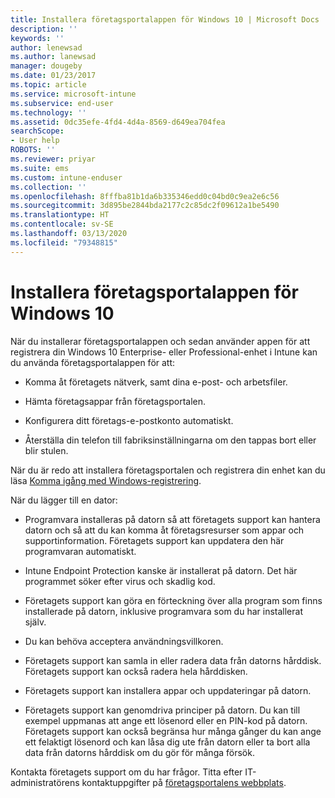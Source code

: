 ```yaml
---
title: Installera företagsportalappen för Windows 10 | Microsoft Docs
description: ''
keywords: ''
author: lenewsad
ms.author: lanewsad
manager: dougeby
ms.date: 01/23/2017
ms.topic: article
ms.service: microsoft-intune
ms.subservice: end-user
ms.technology: ''
ms.assetid: 0dc35efe-4fd4-4d4a-8569-d649ea704fea
searchScope:
- User help
ROBOTS: ''
ms.reviewer: priyar
ms.suite: ems
ms.custom: intune-enduser
ms.collection: ''
ms.openlocfilehash: 8fffba81b1da6b335346edd0c04bd0c9ea2e6c56
ms.sourcegitcommit: 3d895be2844bda2177c2c85dc2f09612a1be5490
ms.translationtype: HT
ms.contentlocale: sv-SE
ms.lasthandoff: 03/13/2020
ms.locfileid: "79348815"
---
```

# <a name="installing-the-company-portal-app-for-windows-10"></a>Installera företagsportalappen för Windows 10  

När du installerar företagsportalappen och sedan använder appen för att registrera din Windows 10 Enterprise- eller Professional-enhet i Intune kan du använda företagsportalappen för att:

- Komma åt företagets nätverk, samt dina e-post- och arbetsfiler.

- Hämta företagsappar från företagsportalen.

- Konfigurera ditt företags-e-postkonto automatiskt.

- Återställa din telefon till fabriksinställningarna om den tappas bort eller blir stulen.

När du är redo att installera företagsportalen och registrera din enhet kan du läsa [Komma igång med Windows-registrering](windows-enrollment-company-portal.md).  

När du lägger till en dator:

- Programvara installeras på datorn så att företagets support kan hantera datorn och så att du kan komma åt företagsresurser som appar och supportinformation. Företagets support kan uppdatera den här programvaran automatiskt.

- Intune Endpoint Protection kanske är installerat på datorn. Det här programmet söker efter virus och skadlig kod.

- Företagets support kan göra en förteckning över alla program som finns installerade på datorn, inklusive programvara som du har installerat själv.

- Du kan behöva acceptera användningsvillkoren.

- Företagets support kan samla in eller radera data från datorns hårddisk. Företagets support kan också radera hela hårddisken.

- Företagets support kan installera appar och uppdateringar på datorn.

- Företagets support kan genomdriva principer på datorn. Du kan till exempel uppmanas att ange ett lösenord eller en PIN-kod på datorn. Företagets support kan också begränsa hur många gånger du kan ange ett felaktigt lösenord och kan låsa dig ute från datorn eller ta bort alla data från datorns hårddisk om du gör för många försök.

Kontakta företagets support om du har frågor. Titta efter IT-administratörens kontaktuppgifter på [företagsportalens webbplats](https://go.microsoft.com/fwlink/?linkid=2010980).
